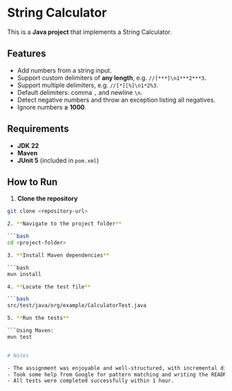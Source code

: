# String Calculator

This is a **Java project** that implements a String Calculator.

## Features

- Add numbers from a string input.
- Support custom delimiters of **any length**, e.g. `//[***]\n1***2***3`.
- Support multiple delimiters, e.g. `//[*][%]\n1*2%3`.
- Default delimiters: comma `,` and newline `\n`.
- Detect negative numbers and throw an exception listing all negatives.
- Ignore numbers **≥ 1000**.

## Requirements

- **JDK 22**
- **Maven**
- **JUnit 5** (included in `pom.xml`)

## How to Run

1. **Clone the repository**

```bash
git clone <repository-url>

2. **Navigate to the project folder**

```bash
cd <project-folder>

3. **Install Maven dependencies**

```bash
mvn install

4. **Locate the test file**

```bash
src/test/java/org/example/CalculatorTest.java

5. **Run the tests**

```Using Maven:
mvn test


# Notes

- The assignment was enjoyable and well-structured, with incremental difficulty.
- Took some help from Google for pattern matching and writing the README.
- All tests were completed successfully within 1 hour.

